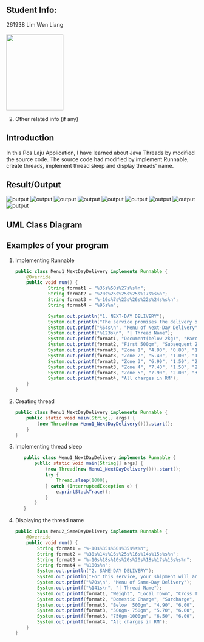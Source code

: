 ## Student Info:
261938 Lim Wen Liang </br> </br>
     <img src="images/Lim%20Wen%20Liang%20261938.PNG" width="150" height="200">

2. Other related info (if any)

## Introduction
In this Pos Laju Application, I have learned about Java Threads by modified the source code.
The source code had modified by implement Runnable, create threads, implement thread sleep and display threads' name.

## Result/Output
![output](images/output_MainMenu.PNG)
![output](images/output_NextDayDelivery1.PNG)
![output](images/output_NextDayDelivery2.PNG)
![output](images/output_SameDayDelivery1.PNG)
![output](images/output_SameDayDelivery2.PNG)
![output](images/output_PrepardBox&Envelope.PNG)
![output](images/output_PosEkspres1.PNG)
![output](images/output_PosEkspres2.PNG)
![output](images/output_Receipt.PNG)

## UML Class Diagram
## Examples of your program  
1. Implementing Runnable     
   ```java
   public class Menu1_NextDayDelivery implements Runnable {
       @Override
       public void run() {
               String format1 = "%35s%50s%27s%s%n";
               String format2 = "%20s%25s%25s%25s%17s%s%n";
               String format3 = "%-10s%7s%23s%26s%22s%24s%s%n";
               String format4 = "%95s%n";
   
               System.out.println("1. NEXT-DAY DELIVERY");
               System.out.println("The service promises the delivery of goods or mails the next day. \nThe table below shows the payment rates by zone, weight and package type.\n");
               System.out.printf("%64s\n", "Menu of Next-Day Delivery");
               System.out.printf("%123s\n", "| Thread Name");
               System.out.printf(format1, "Document(below 2kg)", "Parcel(above 2kg)", "| ", Thread.currentThread().getName());
               System.out.printf(format2, "First 500gm", "Subsequent 250gm", "2.001-2.5kg", "Subsequent 500gm", "| ", Thread.currentThread().getName());
               System.out.printf(format3, "Zone 1", "4.90", "0.80", "10.50", "0.50", "| ", Thread.currentThread().getName());
               System.out.printf(format3, "Zone 2", "5.40", "1.00", "16.00", "2.00", "| ", Thread.currentThread().getName());
               System.out.printf(format3, "Zone 3", "6.90", "1.50", "21.00", "3.00", "| ", Thread.currentThread().getName());
               System.out.printf(format3, "Zone 4", "7.40", "1.50", "26.00", "3.50", "| ", Thread.currentThread().getName());
               System.out.printf(format3, "Zone 5", "7.90", "2.00", "31.00", "4.00", "| ", Thread.currentThread().getName());
               System.out.printf(format4, "All charges in RM");
       }
   }
   ```  
2. Creating thread  
   ```java
   public class Menu1_NextDayDelivery implements Runnable {
       public static void main(String[] args) {   
           (new Thread(new Menu1_NextDayDelivery())).start();
       }
   }   
   ``` 
3. Implementing thread sleep   
   ```java
      public class Menu1_NextDayDelivery implements Runnable {
          public static void main(String[] args) {   
              (new Thread(new Menu1_NextDayDelivery())).start();
              try {
                  Thread.sleep(1000);
              } catch (InterruptedException e) {
                  e.printStackTrace();
              }
          }
      }   
      ```
4. Displaying the thread name      
   ```java
   public class Menu2_SameDayDelivery implements Runnable {
       @Override
       public void run() {
           String format1 = "%-10s%35s%50s%35s%s%n";
           String format2 = "%30s%14s%16s%25s%16s%14s%15s%s%n";
           String format3 = "%-10s%18s%10s%20s%20s%18s%17s%15s%s%n";
           String format4 = "%100s%n";
           System.out.println("2. SAME-DAY DELIVERY");
           System.out.println("For this service, your shipment will arrive on the same day in the same town area. The table below shows the payment rates by weight and town-type.\n");
           System.out.printf("%70s\n", "Menu of Same-Day Delivery");
           System.out.printf("%141s\n", "| Thread Name");
           System.out.printf(format1, "Weight", "Local Town", "Cross Town", "| ", Thread.currentThread().getName());
           System.out.printf(format2, "Domestic Charge", "Surcharge", "Total", "Domestic Charge", "Surcharge", "Total", "| ", Thread.currentThread().getName());
           System.out.printf(format3, "Below  500gm", "4.90", "6.00", "10.90", "5.40", "7.50", "12.90", "| ", Thread.currentThread().getName());
           System.out.printf(format3, "500gm- 750gm", "5.70", "6.00", "11.70", "6.40", "7.50", "13.90", "| ", Thread.currentThread().getName());
           System.out.printf(format3, "750gm-1000gm", "6.50", "6.00", "12.50", "7.40", "7.50", "14.90", "| ", Thread.currentThread().getName());
           System.out.printf(format4, "All charges in RM");
       }
   }
   ```
